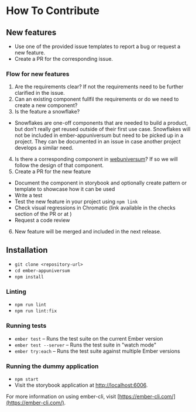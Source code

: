 # How To Contribute

## New features 

- Use one of the provided issue templates to report a bug or request a new feature.
- Create a PR for the corresponding issue.

### Flow for new features

1. Are the requirements clear? If not the requirements need to be further clarified in the issue.
2. Can an existing component fullfil the requirements or do we need to create a new component?
3. Is the feature a snowflake?
* Snowflakes are one-off components that are needed to build a product, but don’t really get reused outside of their first use case. Snowflakes will not be included in ember-appuniversum but need to be picked up in a project. They can be documented in an issue in case another project develops a similar need.
4. Is there a corresponding component in [webuniversum](https://overheid.vlaanderen.be/webuniversum/v3/documentation/components)? If so we will follow the design of that component.
5. Create a PR for the new feature
* Document the component in storybook and optionally create pattern or template to showcase how it can be used
* Write a test
* Test the new feature in your project using `npm link`
* Check visual regressions in Chromatic (link available in the checks section of the PR or at )
* Request a code review
6. New feature will be merged and included in the next release.

## Installation

* `git clone <repository-url>`
* `cd ember-appuniversum`
* `npm install`

### Linting

* `npm run lint`
* `npm run lint:fix`

### Running tests

* `ember test` – Runs the test suite on the current Ember version
* `ember test --server` – Runs the test suite in "watch mode"
* `ember try:each` – Runs the test suite against multiple Ember versions

### Running the dummy application

* `npm start`
* Visit the storybook application at [http://localhost:6006](http://localhost:4200).

For more information on using ember-cli, visit [https://ember-cli.com/](https://ember-cli.com/).
